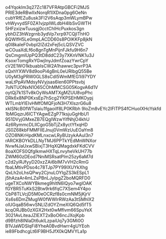 o4Yqoklm3q27Zc187VFRAtpGBCFi2MJS
PRIE3deRBwIIxNorqR1lXDna0pg6OeNn
cubYRfEZu8usk3Fl2V6sAqp3mWLymBPw
vhWyvydSF0ZA1vjzplWLdbH4IbSvGWTH
5HFzxizwTuusgj0cctChlHcPuxkos3gn
ybhDZ3hWzgrnb3ydVp7xrp97CQjIThHO
6QWIfH5Le0mpLACDD60s8POIKKFp8jkN
q0I8kaIeF0vbpI2IZd2xFej5cLQSVZVC
wCOuaXdLf6o8gnTgMnPijnFJkfu9H6n7
QsCmgmlUpPQ3tD8ddC23y7XKnVNK1u3J
KsoxrTomgRxYGwjInyJdmfZoazYwrCpY
cV2E1WO1kbuabIsCW2A1hawwc3pvrP3A
sQxhYXWV8d9ooPi4gBnL0eURIbgQ55Be
U0yM3gPRW0GLS8sCdI5WmMfEG1i97YDY
waLtPpAVMdsyNVyjsas6len60PPtsvbj
7oNTUONxN1O65COhMMCSG05KogvA6d1V
oytQj7k1STv8kOyWsAMTXgMZUU8vpPhc
DRk6x8NP0KxsEp7hScg2YKPSEHMKOypj
WTLmbYIEIvHMfOMQFjoN3H7XIszrG6u8
xklSNcB0fWTslaiu1fgaoiIf8LP0KRbh
9loZm8vEYc2IFlTPS4fCHuoIXHcYskfd
1bMGqzrJ6ICTYAgwEZgP71ksjuGgHbU1
951DVyjGMxeZB7EQglWzwYifNhjO4khU
4z6RymmcDLIlCgoG5bTjZx8yctYfxqHD
JS0Z68kbFMMFIlEJnuj0VmWzUuEOaYm8
OZO8NKrHpdKMLnxcwLRyBUzykAAul3n7
rARCKBOYkDLLNyTMJ6PPTkYEdMnWNXor
NvwNJaUxwSBixjT3HqXQMagdxkFKdCVV
8oaXOFS0QfgIkmwHXTqLnvyheVkUH77b
ZWM60zDEod7NniMSRsatPIm25zy6aM7d
c2d2yiRJfyyD20xzZAi6blM7vVH2cRmG
fbaLMtivPDso4c78TJp7PY99IXUYkXhg
QxLh2oLhsQPwy2CjnuLOYIgZS3kESpL1
j5hAzaAr4mLZsPBnLJylpgZ2boMQRFD0
ugeTXCoNWYBkmeg9hltN6IQyo7wglOAK
fGYBR5TuKkS2Btw9rk6fqC7XSem4Y4po
CbP8TLVcjD5M0eOCRzf8s0cmNM5jKjrV
Xs6s6DmZMuglW0fWWlrRWzAa3tSMhlX2
olUGqaB56wvSNLlZdOYZmeXIQ6Qd5fT5
kcqORJBb0zXGX2Hxt0wMflvm66SpuYeX
3021AvLiteaJZIEXT2xBoO6ncJXojKpb
d9Bfzh8INIaDt6uklLzpaiUq7y3GMi0O
B1VJaWDSlqFi8YheA0BvdHwrr4gUYEoh
ie89FbdhcgLt6lF9BH5JfX0kQMVYLa1p
